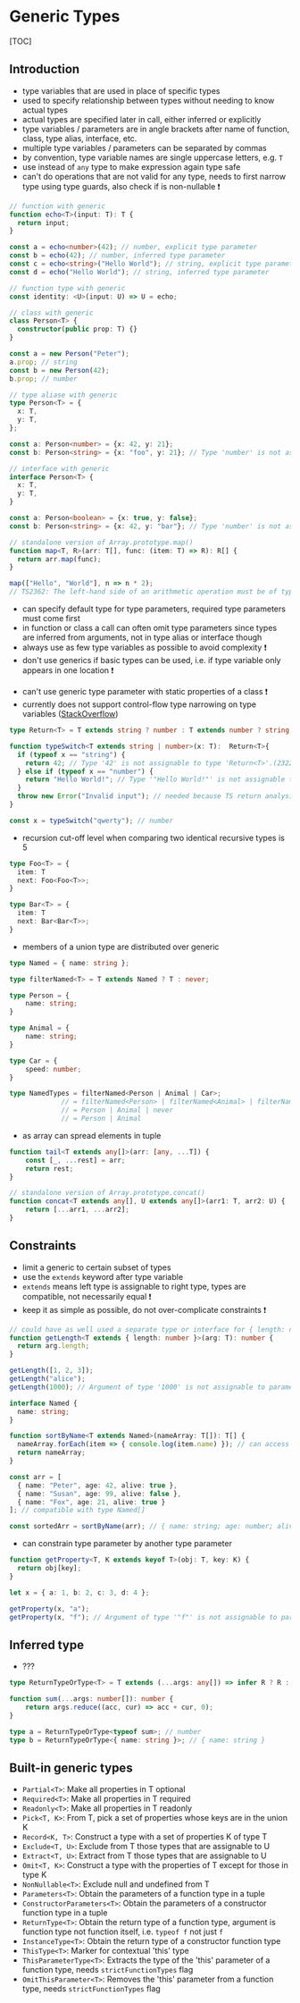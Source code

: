 # Generic Types

[TOC]



## Introduction

- type variables that are used in place of specific types
- used to specify relationship between types without needing to know actual types
- actual types are specified later in call, either inferred or explicitly
- type variables / parameters are in angle brackets after name of function, class, type alias, interface, etc.
- multiple type variables / parameters can be separated by commas
- by convention, type variable names are single uppercase letters, e.g. `T`
- use instead of `any` type to make expression again type safe
- can't do operations that are not valid for any type, needs to first narrow type using type guards, also check if is non-nullable ❗️

```typescript
// function with generic
function echo<T>(input: T): T {
  return input;
}

const a = echo<number>(42); // number, explicit type parameter
const b = echo(42); // number, inferred type parameter
const c = echo<string>("Hello World"); // string, explicit type parameter
const d = echo("Hello World"); // string, inferred type parameter

// function type with generic
const identity: <U>(input: U) => U = echo;
```

```typescript
// class with generic
class Person<T> {
  constructor(public prop: T) {}
}

const a = new Person("Peter");
a.prop; // string
const b = new Person(42);
b.prop; // number
```

```typescript
// type aliase with generic
type Person<T> = {
  x: T,
  y: T,
};

const a: Person<number> = {x: 42, y: 21};
const b: Person<string> = {x: "foo", y: 21}; // Type 'number' is not assignable to type 'string'.(2322)
```

```typescript
// interface with generic
interface Person<T> {
  x: T,
  y: T,
}

const a: Person<boolean> = {x: true, y: false};
const b: Person<string> = {x: 42, y: "bar"}; // Type 'number' is not assignable to type 'string'.(2322)
```

```typescript
// standalone version of Array.prototype.map()
function map<T, R>(arr: T[], func: (item: T) => R): R[] {
  return arr.map(func);
}

map(["Hello", "World"], n => n * 2);
// TS2362: The left-hand side of an arithmetic operation must be of type 'any', 'number', 'bigint' or an enum type.
```

- can specify default type for type parameters, required type parameters must come first
- in function or class a call can often omit type parameters since types are inferred from arguments, not in type alias or interface though
- always use as few type variables as possible to avoid complexity ❗️
- don't use generics if basic types can be used, i.e. if type variable only appears in one location ❗️
<!-- todo: delete above?? works for simple types, not if wants to spread it, etc. ?!?! -->
- can't use generic type parameter with static properties of a class ❗️ 
- currently does not support control-flow type narrowing on type variables ([StackOverflow](https://stackoverflow.com/questions/60475431/type-is-not-assignable-to-conditional-type-for-generic))

```typescript
type Return<T> = T extends string ? number : T extends number ? string : never;

function typeSwitch<T extends string | number>(x: T):  Return<T>{
  if (typeof x == "string") {
    return 42; // Type '42' is not assignable to type 'Return<T>'.(2322)
  } else if (typeof x == "number") {
    return "Hello World!"; // Type '"Hello World!"' is not assignable to type 'Return<T>'.(2322)
  }
  throw new Error("Invalid input"); // needed because TS return analysis doesn't currently factor in complete control flow analysis
}

const x = typeSwitch("qwerty"); // number
```

- recursion cut-off level when comparing two identical recursive types is 5

```typescript
type Foo<T> = {
  item: T
  next: Foo<Foo<T>>;
}

type Bar<T> = {
  item: T
  next: Bar<Bar<T>>;
}
```

- members of a union type are distributed over generic

```typescript
type Named = { name: string };

type filterNamed<T> = T extends Named ? T : never;

type Person = {
    name: string;
}

type Animal = {
    name: string;
}

type Car = {
    speed: number;
}

type NamedTypes = filterNamed<Person | Animal | Car>;
             // = filterNamed<Person> | filterNamed<Animal> | filterNamed<Car>;
             // = Person | Animal | never
             // = Person | Animal
```

- as array can spread elements in tuple

```typescript
function tail<T extends any[]>(arr: [any, ...T]) {
	const [_, ...rest] = arr;
	return rest;
}
```

```typescript
// standalone version of Array.prototype.concat()
function concat<T extends any[], U extends any[]>(arr1: T, arr2: U) {
	return [...arr1, ...arr2];
}
```



## Constraints

- limit a generic to certain subset of types
- use the `extends` keyword after type variable
- `extends` means left type is assignable to right type, types are compatible, not necessarily equal ❗️
- keep it as simple as possible, do not over-complicate constraints ❗️

```typescript
// could have as well used a separate type or interface for { length: number; }.
function getLength<T extends { length: number }>(arg: T): number {
  return arg.length;
}

getLength([1, 2, 3]);
getLength("alice");
getLength(1000); // Argument of type '1000' is not assignable to parameter of type '{ length: number; }'.(2345)
```

```typescript
interface Named {
  name: string;
}

function sortByName<T extends Named>(nameArray: T[]): T[] {
  nameArray.forEach(item => { console.log(item.name) }); // can access properties of Named
  return nameArray;
}

const arr = [
  { name: "Peter", age: 42, alive: true },
  { name: "Susan", age: 99, alive: false },
  { name: "Fox", age: 21, alive: true }
]; // compatible with type Named[]

const sortedArr = sortByName(arr); // { name: string; age: number; alive: boolean; }[]
```

- can constrain type parameter by another type parameter

```typescript
function getProperty<T, K extends keyof T>(obj: T, key: K) {
  return obj[key];
}

let x = { a: 1, b: 2, c: 3, d: 4 };

getProperty(x, "a");
getProperty(x, "f"); // Argument of type '"f"' is not assignable to parameter of type '"a" | "b" | "c" | "d"'.(2345)
```



## Inferred type

- ???

```typescript
type ReturnTypeOrType<T> = T extends (...args: any[]) => infer R ? R : T;

function sum(...args: number[]): number {
    return args.reduce((acc, cur) => acc + cur, 0);
}

type a = ReturnTypeOrType<typeof sum>; // number
type b = ReturnTypeOrType<{ name: string }>; // { name: string }
```



## Built-in generic types

- `Partial<T>`: Make all properties in T optional
- `Required<T>`: Make all properties in T required
- `Readonly<T>`: Make all properties in T readonly
- `Pick<T, K>`: From T, pick a set of properties whose keys are in the union K
- `Record<K, T>`: Construct a type with a set of properties K of type T
- `Exclude<T, U>`: Exclude from T those types that are assignable to U
- `Extract<T, U>`: Extract from T those types that are assignable to U
- `Omit<T, K>`: Construct a type with the properties of T except for those in type K
- `NonNullable<T>`: Exclude null and undefined from T
- `Parameters<T>`: Obtain the parameters of a function type in a tuple
- `ConstructorParameters<T>`: Obtain the parameters of a constructor function type in a tuple
- `ReturnType<T>`: Obtain the return type of a function type, argument is function type not function itself, i.e. `typeof f` not just `f`
- `InstanceType<T>`: Obtain the return type of a constructor function type
- `ThisType<T>`: Marker for contextual 'this' type
- `ThisParameterType<T>`: Extracts the type of the 'this' parameter of a function type, needs `strictFunctionTypes` flag
- `OmitThisParameter<T>`: Removes the 'this' parameter from a function type, needs `strictFunctionTypes` flag